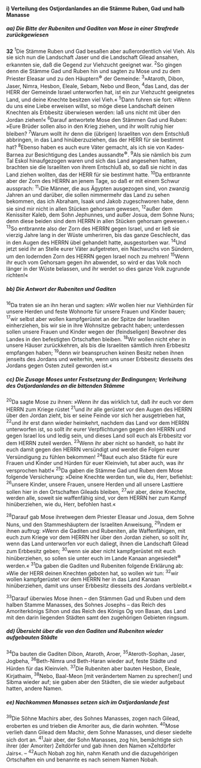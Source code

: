 #### i) Verteilung des Ostjordanlandes an die Stämme Ruben, Gad und halb Manasse

##### aa) Die Bitte der Rubeniten und Gaditen von Mose in einer Strafrede zurückgewiesen

__32__
<sup>1</sup>Die Stämme Ruben und Gad besaßen aber außerordentlich viel Vieh. Als sie sich nun die Landschaft Jaser und die Landschaft Gilead ansahen, erkannten sie, daß die Gegend zur Viehzucht geeignet war.
<sup>2</sup>So gingen denn die Stämme Gad und Ruben hin und sagten zu Mose und zu dem Priester Eleasar und zu den Häuptern<sup title="= Fürsten">&#x2732;</sup> der Gemeinde:
<sup>3</sup>»Ataroth, Dibon, Jaser, Nimra, Hesbon, Eleale, Sebam, Nebo und Beon,
<sup>4</sup>das Land, das der HERR der Gemeinde Israel unterworfen hat, ist ein zur Viehzucht geeignetes Land, und deine Knechte besitzen viel Vieh.«
<sup>5</sup>Dann fuhren sie fort: »Wenn du uns eine Liebe erweisen willst, so möge diese Landschaft deinen Knechten als Erbbesitz überwiesen werden: laß uns nicht mit über den Jordan ziehen!«
<sup>6</sup>Darauf antwortete Mose den Stämmen Gad und Ruben: »Eure Brüder sollen also in den Krieg ziehen, und ihr wollt ruhig hier bleiben?
<sup>7</sup>Warum wollt ihr denn die (übrigen) Israeliten von dem Entschluß abbringen, in das Land hinüberzuziehen, das der HERR für sie bestimmt hat?
<sup>8</sup>Ebenso haben es auch eure Väter gemacht, als ich sie von Kades-Barnea zur Besichtigung des Landes aussandte<sup title="vgl. 13,17-33">&#x2732;</sup>.
<sup>9</sup>Als sie nämlich bis zum Tal Eskol hinaufgezogen waren und sich das Land angesehen hatten, brachten sie die Israeliten von ihrem Entschluß ab, so daß sie nicht in das Land ziehen wollten, das der HERR für sie bestimmt hatte.
<sup>10</sup>Da entbrannte aber der Zorn des HERRN an jenem Tage, so daß er mit einem Schwur aussprach:
<sup>11</sup>›Die Männer, die aus Ägypten ausgezogen sind, von zwanzig Jahren an und darüber, die sollen nimmermehr das Land zu sehen bekommen, das ich Abraham, Isaak und Jakob zugeschworen habe, denn sie sind mir nicht in allen Stücken gehorsam gewesen,
<sup>12</sup>außer dem Kenissiter Kaleb, dem Sohn Jephunnes, und außer Josua, dem Sohne Nuns; denn diese beiden sind dem HERRN in allen Stücken gehorsam gewesen.‹
<sup>13</sup>So entbrannte also der Zorn des HERRN gegen Israel, und er ließ sie vierzig Jahre lang in der Wüste umherirren, bis das ganze Geschlecht, das in den Augen des HERRN übel gehandelt hatte, ausgestorben war.
<sup>14</sup>Und jetzt seid ihr an Stelle eurer Väter aufgetreten, ein Nachwuchs von Sündern, um den lodernden Zorn des HERRN gegen Israel noch zu mehren!
<sup>15</sup>Wenn ihr euch vom Gehorsam gegen ihn abwendet, so wird er das Volk noch länger in der Wüste belassen, und ihr werdet so dies ganze Volk zugrunde richten!«

##### bb) Die Antwort der Rubeniten und Gaditen

<sup>16</sup>Da traten sie an ihn heran und sagten: »Wir wollen hier nur Viehhürden für unsere Herden und feste Wohnorte für unsere Frauen und Kinder bauen;
<sup>17</sup>wir selbst aber wollen kampfgerüstet an der Spitze der Israeliten einherziehen, bis wir sie in ihre Wohnsitze gebracht haben; unterdessen sollen unsere Frauen und Kinder wegen der (feindseligen) Bewohner des Landes in den befestigten Ortschaften bleiben.
<sup>18</sup>Wir wollen nicht eher in unsere Häuser zurückkehren, als bis die Israeliten sämtlich ihren Erbbesitz empfangen haben;
<sup>19</sup>denn wir beanspruchen keinen Besitz neben ihnen jenseits des Jordans und weiterhin, wenn uns unser Erbbesitz diesseits des Jordans gegen Osten zuteil geworden ist.«

##### cc) Die Zusage Moses unter Festsetzung der Bedingungen; Verleihung des Ostjordanlandes an die bittenden Stämme

<sup>20</sup>Da sagte Mose zu ihnen: »Wenn ihr das wirklich tut, daß ihr euch vor dem HERRN zum Kriege rüstet
<sup>21</sup>und ihr alle gerüstet vor den Augen des HERRN über den Jordan zieht, bis er seine Feinde vor sich her ausgetrieben hat,
<sup>22</sup>und ihr erst dann wieder heimkehrt, nachdem das Land vor dem HERRN unterworfen ist, so sollt ihr eurer Verpflichtungen gegen den HERRN und gegen Israel los und ledig sein, und dieses Land soll euch als Erbbesitz vor dem HERRN zuteil werden.
<sup>23</sup>Wenn ihr aber nicht so handelt, so habt ihr euch damit gegen den HERRN versündigt und werdet die Folgen eurer Versündigung zu fühlen bekommen!
<sup>24</sup>Baut euch also Städte für eure Frauen und Kinder und Hürden für euer Kleinvieh, tut aber auch, was ihr versprochen habt!«
<sup>25</sup>Da gaben die Stämme Gad und Ruben dem Mose folgende Versicherung: »Deine Knechte werden tun, wie du, Herr, befiehlst:
<sup>26</sup>unsere Kinder, unsere Frauen, unsere Herden und all unsere Lasttiere sollen hier in den Ortschaften Gileads bleiben,
<sup>27</sup>wir aber, deine Knechte, werden alle, soweit sie waffenfähig sind, vor dem HERRN her zum Kampf hinüberziehen, wie du, Herr, befohlen hast.«

<sup>28</sup>Darauf gab Mose ihretwegen dem Priester Eleasar und Josua, dem Sohne Nuns, und den Stammeshäuptern der Israeliten Anweisung,
<sup>29</sup>indem er ihnen auftrug: »Wenn die Gaditen und Rubeniten, alle Waffenfähigen, mit euch zum Kriege vor dem HERRN her über den Jordan ziehen, so sollt ihr, wenn das Land unterworfen vor euch daliegt, ihnen die Landschaft Gilead zum Erbbesitz geben;
<sup>30</sup>wenn sie aber nicht kampfgerüstet mit euch hinüberziehen, so sollen sie unter euch im Lande Kanaan angesiedelt<sup title="= ansässig gemacht">&#x2732;</sup> werden.«
<sup>31</sup>Da gaben die Gaditen und Rubeniten folgende Erklärung ab: »Wie der HERR deinen Knechten geboten hat, so wollen wir tun:
<sup>32</sup>wir wollen kampfgerüstet vor dem HERRN her in das Land Kanaan hinüberziehen, damit uns unser Erbbesitz diesseits des Jordans verbleibt.«

<sup>33</sup>Darauf überwies Mose ihnen – den Stämmen Gad und Ruben und dem halben Stamme Manasses, des Sohnes Josephs – das Reich des Amoriterkönigs Sihon und das Reich des Königs Og von Basan, das Land mit den darin liegenden Städten samt den zugehörigen Gebieten ringsum.

##### dd) Übersicht über die von den Gaditen und Rubeniten wieder aufgebauten Städte

<sup>34</sup>Da bauten die Gaditen Dibon, Ataroth, Aroer,
<sup>35</sup>Ateroth-Sophan, Jaser, Jogbeha,
<sup>36</sup>Beth-Nimra und Beth-Haran wieder auf, feste Städte und Hürden für das Kleinvieh.
<sup>37</sup>Die Rubeniten aber bauten Hesbon, Eleale, Kirjathaim,
<sup>38</sup>Nebo, Baal-Meon [mit verändertem Namen zu sprechen!] und Sibma wieder auf; sie gaben aber den Städten, die sie wieder aufgebaut hatten, andere Namen.

##### ee) Nachkommen Manasses setzen sich im Ostjordanlande fest

<sup>39</sup>Die Söhne Machirs aber, des Sohnes Manasses, zogen nach Gilead, eroberten es und trieben die Amoriter aus, die darin wohnten.
<sup>40</sup>Mose verlieh dann Gilead dem Machir, dem Sohne Manasses, und dieser siedelte sich dort an.
<sup>41</sup>Jair aber, der Sohn Manasses, zog hin, bemächtigte sich ihrer (der Amoriter) Zeltdörfer und gab ihnen den Namen »Zeltdörfer Jairs«. –
<sup>42</sup>Auch Nobah zog hin, nahm Kenath und die dazugehörigen Ortschaften ein und benannte es nach seinem Namen Nobah.